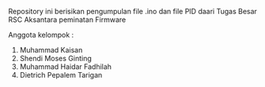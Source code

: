 Repository ini berisikan pengumpulan file .ino dan file PID daari Tugas Besar RSC Aksantara peminatan Firmware

Anggota kelompok : 
1. Muhammad Kaisan
2. Shendi Moses Ginting
3. Muhammad Haidar Fadhilah
4. Dietrich Pepalem Tarigan
